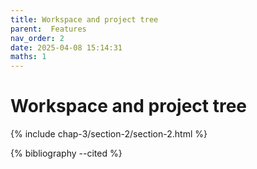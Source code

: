 ```yaml
---
title: Workspace and project tree
parent:  Features
nav_order: 2
date: 2025-04-08 15:14:31
maths: 1
---
```


# Workspace and project tree

{% include chap-3/section-2/section-2.html %}

{% bibliography --cited %}
